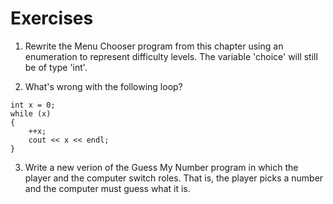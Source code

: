 # Exercises

1. Rewrite the Menu Chooser program from this chapter using an enumeration to represent difficulty levels. The variable 'choice' will still be of type 'int'.

2. What's wrong with the following loop?

```
int x = 0;
while (x)
{
    ++x;
    cout << x << endl;
}
```

3. Write a new verion of the Guess My Number program in which the player and the computer switch roles. That is, the player picks a number and the computer must guess what it is.